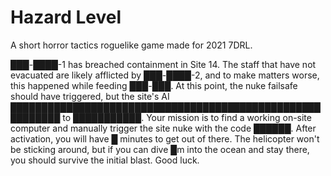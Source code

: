 # Hazard Level

A short horror tactics roguelike game made for 2021 7DRL.

███-████-1 has breached containment in Site 14. The staff that have not evacuated are likely afflicted by ███-████-2, and to make matters worse, this happened while feeding ███-███. At this point, the nuke failsafe should have triggered, but the site's AI ██████████████████████████████████████████████████████████ to ███████████. Your mission is to find a working on-site computer and manually trigger the site nuke with the code ██████. After activation, you will have █ minutes to get out of there. The helicopter won't be sticking around, but if you can dive █m into the ocean and stay there, you should survive the initial blast. Good luck.

